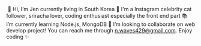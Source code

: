 &nbsp;👋 Hi, I’m Jen currently living in South Korea 
👀 I'm a Instagram celebrity cat follower, sriracha lover, coding enthusiast especially the front end part
📚 I’m currently learning Node.js, MongoDB
💞️ I’m looking to collaborate on web develop project!
You can reach me through n.waves429@gmail.com. Enjoy coding ✨

<!---
JenSeoul/JenSeoul is a ✨ special ✨ repository because its `README.md` (this file) appears on your GitHub profile.
You can click the Preview link to take a look at your changes.
--->
